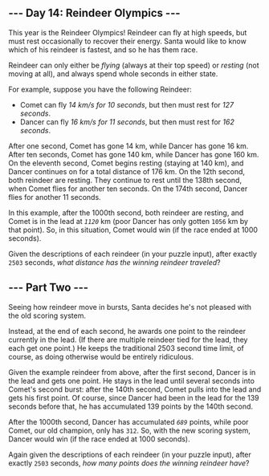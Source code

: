 ## --- Day 14: Reindeer Olympics ---
This year is the Reindeer Olympics!  Reindeer can fly at high speeds, but must rest occasionally to recover their energy.  Santa would like to know which of his reindeer is fastest, and so he has them race.

Reindeer can only either be *flying* (always at their top speed) or *resting* (not moving at all), and always spend whole seconds in either state.

For example, suppose you have the following Reindeer:


 - Comet can fly *14 km/s for 10 seconds*, but then must rest for *127 seconds*.
 - Dancer can fly *16 km/s for 11 seconds*, but then must rest for *162 seconds*.

After one second, Comet has gone 14 km, while Dancer has gone 16 km.  After ten seconds, Comet has gone 140 km, while Dancer has gone 160 km.  On the eleventh second, Comet begins resting (staying at 140 km), and Dancer continues on for a total distance of 176 km.  On the 12th second, both reindeer are resting.  They continue to rest until the 138th second, when Comet flies for another ten seconds.  On the 174th second, Dancer flies for another 11 seconds.

In this example, after the 1000th second, both reindeer are resting, and Comet is in the lead at *`1120`* km (poor Dancer has only gotten `1056` km by that point).  So, in this situation, Comet would win (if the race ended at 1000 seconds).

Given the descriptions of each reindeer (in your puzzle input), after exactly `2503` seconds, *what distance has the winning reindeer traveled*?


## --- Part Two ---
Seeing how reindeer move in bursts, Santa decides he's not pleased with the old scoring system.

Instead, at the end of each second, he awards one point to the reindeer currently in the lead.  (If there are multiple reindeer tied for the lead, they each get one point.)  He keeps the traditional 2503 second time limit, of course, as doing otherwise would be entirely ridiculous.

Given the example reindeer from above, after the first second, Dancer is in the lead and gets one point.  He stays in the lead until several seconds into Comet's second burst: after the 140th second, Comet pulls into the lead and gets his first point.  Of course, since Dancer had been in the lead for the 139 seconds before that, he has accumulated 139 points by the 140th second.

After the 1000th second, Dancer has accumulated *`689`* points, while poor Comet, our old champion, only has `312`.  So, with the new scoring system, Dancer would win (if the race ended at 1000 seconds).

Again given the descriptions of each reindeer (in your puzzle input), after exactly `2503` seconds, *how many points does the winning reindeer have*?


